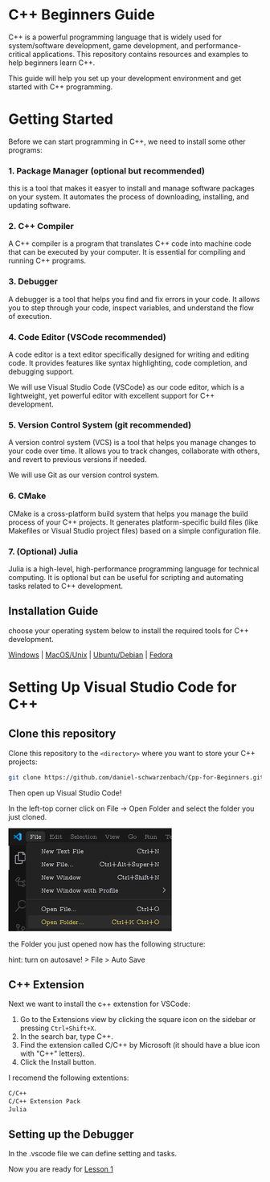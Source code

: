 # C++ Beginners Guide

C++ is a powerful programming language that is widely used for system/software development, game development, and performance-critical applications. This repository contains resources and examples to help beginners learn C++.

This guide will help you set up your development environment and get started with C++ programming.

# Getting Started

Before we can start programming in C++, we need to install some other programs:

### 1. Package Manager (optional but recommended)

this is a tool that makes it easyer to install and manage software packages on your system. It automates the process of downloading, installing, and updating software.

### 2. C++ Compiler

A C++ compiler is a program that translates C++ code into machine code that can be executed by your computer. It is essential for compiling and running C++ programs.

### 3. Debugger

A debugger is a tool that helps you find and fix errors in your code. It allows you to step through your code, inspect variables, and understand the flow of execution.

### 4. Code Editor (VSCode recommended)

A code editor is a text editor specifically designed for writing and editing code. It provides features like syntax highlighting, code completion, and debugging support.

We will use Visual Studio Code (VSCode) as our code editor, which is a lightweight, yet powerful editor with excellent support for C++ development.

### 5. Version Control System (git recommended)

A version control system (VCS) is a tool that helps you manage changes to your code over time. It allows you to track changes, collaborate with others, and revert to previous versions if needed. 

We will use Git as our version control system.

### 6. CMake

CMake is a cross-platform build system that helps you manage the build process of your C++ projects. It generates platform-specific build files (like Makefiles or Visual Studio project files) based on a simple configuration file.

### 7. (Optional) Julia

Julia is a high-level, high-performance programming language for technical computing. It is optional but can be useful for scripting and automating tasks related to C++ development.



## Installation Guide

choose your operating system below to install the required tools for C++ development.

[Windows](./docs/Windows.md) | [MacOS/Unix](./docs/MacOS.md) | [Ubuntu/Debian](./docs/Debian.md) | [Fedora](./docs/Debian.md)


# Setting Up Visual Studio Code for C++

## Clone this repository

Clone this repository to the `<directory>` where you want to store your C++ projects:

```bash
git clone https://github.com/daniel-schwarzenbach/Cpp-for-Beginners.git <directory>
```

Then open up Visual Studio Code!

In the left-top corner click on File -> Open Folder and select the folder you just cloned.

![Open Folder in VSCode](./docs/pics/open-folder.png)

the Folder you just opened now has the following structure:


hint: turn on autosave! > File > Auto Save


## C++ Extension

Next we want to install the c++ extenstion for VSCode:

1. Go to the Extensions view by clicking the square icon on the sidebar or pressing `Ctrl+Shift+X`.
2. In the search bar, type C++.
3. Find the extension called C/C++ by Microsoft (it should have a blue icon with "C++" letters).
4. Click the Install button.

I recomend the following extentions:
````
C/C++
C/C++ Extension Pack
Julia
````

## Setting up the Debugger

In the .vscode file we can define setting and tasks.


Now you are ready for [Lesson 1](./lesson1/lesson1.md)
